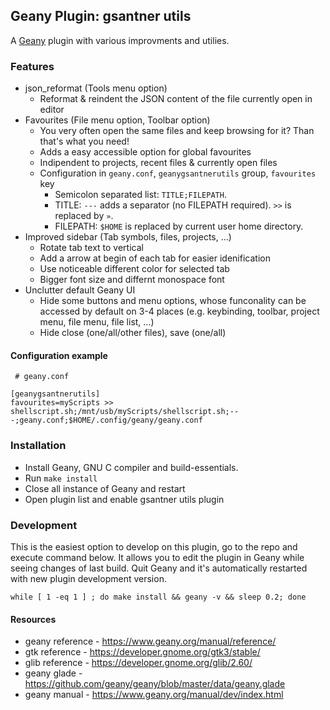 ## Geany Plugin: gsantner utils
A [Geany](http://geany.org) plugin with various improvments and utilies.

### Features
* json_reformat (Tools menu option)
  * Reformat & reindent the JSON content of the file currently open in editor
* Favourites (File menu option, Toolbar option)
  * You very often open the same files and keep browsing for it? Than that's what you need!
  * Adds a easy accessible option for global favourites
  * Indipendent to projects, recent files & currently open files
  * Configuration in `geany.conf`, `geanygsantnerutils` group, `favourites` key
    * Semicolon separated list: `TITLE;FILEPATH`. 
    * TITLE: `---` adds a separator (no FILEPATH required). `>>` is replaced by `»`.
    * FILEPATH: `$HOME` is replaced by current user home directory.
* Improved sidebar (Tab symbols, files, projects, ...)
  * Rotate tab text to vertical
  * Add a arrow at begin of each tab for easier idenification
  * Use noticeable different color for selected tab
  * Bigger font size and differnt monospace font
* Unclutter default Geany UI
  * Hide some buttons and menu options, whose funconality can be accessed by default on 3-4 places (e.g. keybinding, toolbar, project menu, file menu, file list, ...)
  * Hide close (one/all/other files), save (one/all)

#### Configuration example
```
 # geany.conf

[geanygsantnerutils]
favourites=myScripts >> shellscript.sh;/mnt/usb/myScripts/shellscript.sh;---;geany.conf;$HOME/.config/geany/geany.conf
```


### Installation
* Install Geany, GNU C compiler and build-essentials.
* Run `make install`
* Close all instance of Geany and restart
* Open plugin list and enable gsantner utils plugin

### Development
This is the easiest option to develop on this plugin, go to the repo and execute command below.
It allows you to edit the plugin in Geany while seeing changes of last build. Quit Geany and it's automatically restarted with new plugin development version.
```
while [ 1 -eq 1 ] ; do make install && geany -v && sleep 0.2; done
```

#### Resources
* geany reference - https://www.geany.org/manual/reference/
* gtk reference - https://developer.gnome.org/gtk3/stable/
* glib reference - https://developer.gnome.org/glib/2.60/
* geany glade - https://github.com/geany/geany/blob/master/data/geany.glade
* geany manual - https://www.geany.org/manual/dev/index.html

